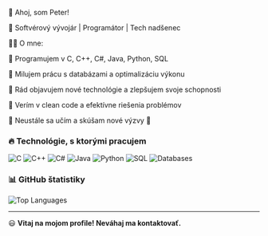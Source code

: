 👋 Ahoj, som Peter!

🚀 Softvérový vývojár | Programátor | Tech nadšenec

👨‍💻 O mne:

🔹 Programujem v C, C++, C#, Java, Python, SQL

🔹 Milujem prácu s databázami a optimalizáciu výkonu

🔹 Rád objavujem nové technológie a zlepšujem svoje schopnosti

🔹 Verím v clean code a efektívne riešenia problémov

🔹 Neustále sa učím a skúšam nové výzvy 🚀

### 🔥 Technológie, s ktorými pracujem
![C](https://img.shields.io/badge/C-00599C?style=for-the-badge&logo=c&logoColor=white)
![C++](https://img.shields.io/badge/C++-00599C?style=for-the-badge&logo=c%2B%2B&logoColor=white)
![C#](https://img.shields.io/badge/C%23-239120?style=for-the-badge&logo=c-sharp&logoColor=white)
![Java](https://img.shields.io/badge/Java-007396?style=for-the-badge&logo=java&logoColor=white)
![Python](https://img.shields.io/badge/Python-3776AB?style=for-the-badge&logo=python&logoColor=white)
![SQL](https://img.shields.io/badge/SQL-CC2927?style=for-the-badge&logo=microsoft-sql-server&logoColor=white)
![Databases](https://img.shields.io/badge/Databases-4479A1?style=for-the-badge&logo=mysql&logoColor=white)


### 📊 GitHub štatistiky
![Top Languages](https://github-readme-stats-git-masterrstaa-rickstaa.vercel.app/api/top-langs/?username=horskypeter&layout=compact&theme=radical)

---

😃 **Vitaj na mojom profile! Neváhaj ma kontaktovať.**
